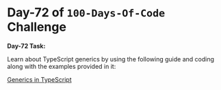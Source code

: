 # Day-72 of `100-Days-Of-Code` Challenge

**Day-72 Task:**

Learn about TypeScript generics by using the following guide and coding along with the examples provided in it:

[Generics in TypeScript](./TS-Generics/README.md)